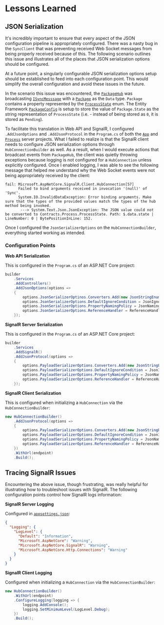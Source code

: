 # Lessons Learned

## JSON Serialization

It's incredibly important to ensure that every aspect of the JSON configuration pipeline is appropriately configured. There was a nasty bug in the `SyncClient` that was preventing received Web Socket messages from being properly received because of this. The following scenario outlines this issue and illustrates all of the places that JSON serialization options should be configured.

At a future point, a singularly configurable JSON serialization options setup should be established to feed into each configuration point. This would simplify the overall configuration and avoid these issues in the future.

In the scenario this issue was encountered, the [`PackageHub`](./example/server/Process/Hubs/PackageHub.cs) was broadcasting [`ISyncMesssage`](./src/dotnet/Sync/ISyncMessage.cs) with a [`Package`](./example/server/Process/Models/Package.cs) as the `Data` type. `Package` contains a property represented by the [`ProcessState`](./example/Contracts/Process/ProcessState.cs) enum. The Entity Framework [`PackageConfig`](./example/server/Process/Data/Config/PackageConfig.cs) is setup to store the value of `Package.State` as the string representation of `ProcessState` (i.e. - instead of being stored as `0`, it is stored as `Pending`).

To facilitate this translation in Web API and SignalR, I configured `.AddJsonOptions` and `.AddJsonProtocol` in the `Program.cs` of both the [`App`](./example/server/App/Program.cs) and [`Process`](./example/server/Process/Program.cs) server projects. What I failed to realize is that the SignalR client needs to configure JSON serialization options through `HubConnectionBuilder` as well. As a result, when I would execute actions that broadcast events from `PackageHub`, the client was quietly throwing exceptions because logging is not configured for a `HubConnection` unless explicitly configured. Once I enabled logging, I was able to see the following message that helped me understand why the Web Socket events were not being appropriately received by the client:

```
fail: Microsoft.AspNetCore.SignalR.Client.HubConnection[57]
      Failed to bind arguments received in invocation '(null)' of 'Sync'.
      System.IO.InvalidDataException: Error binding arguments. Make sure that the types of the provided values match the types of the hub method being invoked.
       ---> System.Text.Json.JsonException: The JSON value could not be converted to Contracts.Process.ProcessState. Path: $.data.state | LineNumber: 0 | BytePositionInLine: 152.
```

Once I configured the `JsonSerializerOptions` on the `HubConnectionBuilder`, everything started working as intended.

### Configuration Points

**Web API Serialization**  

This is configured in the `Program.cs` of an ASP.NET Core project:

```cs
builder
    .Services
    .AddControllers()
    .AddJsonOptions(options =>
    {
        options.JsonSerializerOptinos.Converters.Add(new JsonStringEnumConverter());
        options.JsonSerializerOptions.DefaultIgnoreCondition = JsonIgnoreCondition.WhenWritingNull;
        options.JsonSerializerOptions.PropertyNamingPolicy = JsonNamingPolicy.CamelCase;
        options.JsonSerializerOptions.ReferenceHandler = ReferenceHandler.IgnoreCycles;
    });
```

**SignalR Server Serialization**

This is configured in the `Program.cs` of an ASP.NET Core project:

```cs
builder
    .Services
    .AddSignalR()
    .AddJsonProtocol(options =>
    {
        options.PayloadSerializerOptions.Converters.Add(new JsonStringEnumConverter());
        options.PayloadSerializerOptions.DefaultIgnoreCondition = JsonIgnoreCondition.WhenWritingNull;
        options.PayloadSerializerOptions.PropertyNamingPolicy = JsonNamingPolicy.CamelCase;
        options.PayloadSerializerOptions.ReferenceHandler = ReferenceHandler.IgnoreCycles;
    });
```

**SignalR Client Serialization**

This is configured when initializing a `HubConnection` via the `HubConnectionBuilder`:

```cs
new HubConnectionBuilder()
    .AddJsonProtocol(options =>
    {
        options.PayloadSerializerOptions.Converters.Add(new JsonStringEnumConverter());
        options.PayloadSerializerOptions.DefaultIgnoreCondition = JsonIgnoreCondition.WhenWritingNull;
        options.PayloadSerializerOptions.PropertyNamingPolicy = JsonNamingPolicy.CamelCase;
        options.PayloadSerializerOptions.ReferenceHandler = ReferenceHandler.IgnoreCycles;
    })
    .WithUrl(endpoint)
    .Build();
```

## Tracing SignalR Issues

Encountering the above issue, though frustrating, was really helpful for illustrating how to troubleshoot issues with SignalR. The following configuration points control how SignalR logs information:

**SignalR Server Logging**  

Configured in [`appsettings.json`](./example/server/App/appsettings.Development.json):

```json
{
  "Logging": {
    "LogLevel": {
      "Default": "Information",
      "Microsoft.AspNetCore": "Warning",
      "Microsoft.AspNetCore.SignalR": "Warning",
      "Microsoft.AspNetCore.Http.Connections": "Warning"
    }
  }
}
```

**SignalR Client Logging**

Configured when initializing a `HubConnection` via the `HubConnectionBuilder`:

```cs
new HubConnectionBuilder()
    .WithUrl(endpoint)
    .ConfigureLogging(logging => {
        logging.AddConsole();
        logging.SetMinimumLevel(LogLevel.Debug);
    })
    .Build();
```
